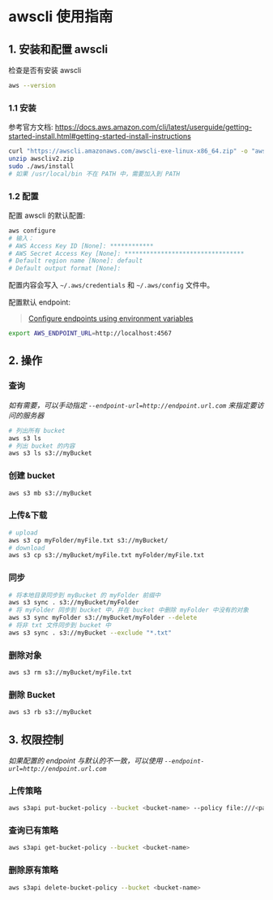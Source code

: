 # awscli 使用指南

## 1. 安装和配置 awscli

检查是否有安装 awscli

```bash
aws --version
```

### 1.1 安装

参考官方文档: <https://docs.aws.amazon.com/cli/latest/userguide/getting-started-install.html#getting-started-install-instructions>

```bash
curl "https://awscli.amazonaws.com/awscli-exe-linux-x86_64.zip" -o "awscliv2.zip"
unzip awscliv2.zip
sudo ./aws/install
# 如果 /usr/local/bin 不在 PATH 中，需要加入到 PATH
```

### 1.2 配置

配置 awscli 的默认配置:

```bash
aws configure
# 输入：
# AWS Access Key ID [None]: ************
# AWS Secret Access Key [None]: *********************************
# Default region name [None]: default
# Default output format [None]:
```

配置内容会写入 `~/.aws/credentials` 和 `~/.aws/config` 文件中。

配置默认 endpoint:

> [Configure endpoints using environment variables](https://docs.aws.amazon.com/sdkref/latest/guide/feature-ss-endpoints.html#ss-endpoints-envar)

```bash
export AWS_ENDPOINT_URL=http://localhost:4567
```

## 2. 操作

### 查询

*如有需要，可以手动指定 `--endpoint-url=http://endpoint.url.com` 来指定要访问的服务器*

```bash
# 列出所有 bucket
aws s3 ls
# 列出 bucket 的内容
aws s3 ls s3://myBucket
```

### 创建 bucket

```bash
aws s3 mb s3://myBucket
```

### 上传&下载

```bash
# upload
aws s3 cp myFolder/myFile.txt s3://myBucket/
# download
aws s3 cp s3://myBucket/myFile.txt myFolder/myFile.txt
```

### 同步

```bash
# 将本地目录同步到 myBucket 的 myFolder 前缀中
aws s3 sync . s3://myBucket/myFolder
# 将 myFolder 同步到 bucket 中，并在 bucket 中删除 myFolder 中没有的对象
aws s3 sync myFolder s3://myBucket/myFolder --delete
# 将非 txt 文件同步到 bucket 中
aws s3 sync . s3://myBucket --exclude "*.txt"
```

### 删除对象

```bash
aws s3 rm s3://myBucket/myFile.txt
```

### 删除 Bucket

```bash
aws s3 rb s3://myBucket
```

## 3. 权限控制

*如果配置的 endpoint 与默认的不一致，可以使用 `--endpoint-url=http://endpoint.url.com`*

### 上传策略

```bash
aws s3api put-bucket-policy --bucket <bucket-name> --policy file:///<path-to-file>
```

### 查询已有策略

```bash
aws s3api get-bucket-policy --bucket <bucket-name>
```

### 删除原有策略

```bash
aws s3api delete-bucket-policy --bucket <bucket-name>
```
